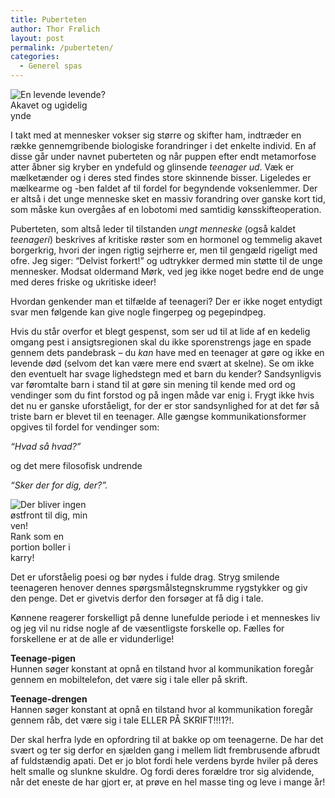 ```yaml
---
title: Puberteten
author: Thor Frølich
layout: post
permalink: /puberteten/
categories:
  - Generel spas
---
```

<div class="bitImage bitRight" style="width: 158px">
  <img src="http://www.abekat.net/images/teenager.jpg" alt="En levende levende?" /><br /> Akavet og ugidelig ynde
</div>

I takt med at mennesker vokser sig større og skifter ham, indtræder en række gennemgribende biologiske forandringer i det enkelte individ. En af disse går under navnet puberteten og når puppen efter endt metamorfose atter åbner sig kryber en yndefuld og glinsende *teenager ud*. Væk er mælketænder og i deres sted findes store skinnende bisser. Ligeledes er mælkearme og -ben faldet af til fordel for begyndende voksenlemmer. Der er altså i det unge menneske sket en massiv forandring over ganske kort tid, som måske kun overgåes af en lobotomi med samtidig kønsskifteoperation. 

Puberteten, som altså leder til tilstanden *ungt menneske* (også kaldet *teenageri*) beskrives af kritiske røster som en hormonel og temmelig akavet borgerkrig, hvori der ingen rigtig sejrherre er, men til gengæld rigeligt med ofre. Jeg siger: “Delvist forkert!” og udtrykker dermed min støtte til de unge mennesker. Modsat oldermand Mørk, ved jeg ikke noget bedre end de unge med deres friske og ukritiske ideer!

Hvordan genkender man et tilfælde af teenageri? Der er ikke noget entydigt svar men følgende kan give nogle fingerpeg og pegepindpeg.

Hvis du står overfor et blegt gespenst, som ser ud til at lide af en kedelig omgang pest i ansigtsregionen skal du ikke sporenstrengs jage en spade gennem dets pandebrask – du *kan* have med en teenager at gøre og ikke en levende død (selvom det kan være mere end svært at skelne). Se om ikke den eventuelt har svage lighedstegn med et barn du kender? Sandsynligvis var føromtalte barn i stand til at gøre sin mening til kende med ord og vendinger som du fint forstod og på ingen måde var enig i. Frygt ikke hvis det nu er ganske uforståeligt, for der er stor sandsynlighed for at det før så triste barn er blevet til en teenager. Alle gængse kommunikationsformer opgives til fordel for vendinger som:

*“Hvad så hvad?”*

og det mere filosofisk undrende

*“Sker der for dig, der?”.*

<div class="bitImage bitLeft" style="width: 132px">
  <img src="http://www.abekat.net/images/holdning_01.gif" alt="Der bliver ingen østfront til dig, min ven!" /><br /> Rank som en portion boller i karry!
</div>

Det er uforståelig poesi og bør nydes i fulde drag. Stryg smilende teenageren henover dennes spørgsmålstegnskrumme rygstykker og giv den penge. Det er givetvis derfor den forsøger at få dig i tale.

Kønnene reagerer forskelligt på denne lunefulde periode i et menneskes liv og jeg vil nu ridse nogle af de væsentligste forskelle op. Fælles for forskellene er at de alle er vidunderlige!

**Teenage-pigen**  
Hunnen søger konstant at opnå en tilstand hvor al kommunikation foregår gennem en mobiltelefon, det være sig i tale eller på skrift.

**Teenage-drengen**  
Hannen søger konstant at opnå en tilstand hvor al kommunikation foregår gennem råb, det være sig i tale ELLER PÅ SKRIFT!!!1?!.

Der skal herfra lyde en opfordring til at bakke op om teenagerne. De har det svært og ter sig derfor en sjælden gang i mellem lidt frembrusende afbrudt af fuldstændig apati. Det er jo blot fordi hele verdens byrde hviler på deres helt smalle og slunkne skuldre. Og fordi deres forældre tror sig alvidende, når det eneste de har gjort er, at prøve en hel masse ting og leve i mange år!